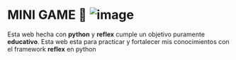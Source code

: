 # MINI GAME 🌟 ![image](https://github.com/santyjL/minijuegos_reflex/assets/68027908/d54bb878-558b-4b45-b202-5779d7c9e3b3)

Esta web hecha con __python__ y __reflex__ cumple un objetivo puramente __educativo__.
Esta web esta para practicar y fortalecer mis conocimientos con el framework __reflex__ en python 

